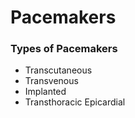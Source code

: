 # Pacemakers

### Types of Pacemakers

* Transcutaneous
* Transvenous
* Implanted
* Transthoracic Epicardial
